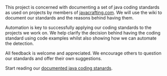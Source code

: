 This project is concerned with documenting a set of java coding standards as used on projects by members of <a href='http://www.javacrafting.com'>javacrafting.com</a>. We will use the wiki to document our standards and the reasons behind having them.

Automation is key to successfully applying our coding standards to the projects we work on. We help clarify the decision behind having the coding standard using code examples whilst also showing how we can automate the detection.

All feedback is welcome and appreciated. We encourage others to question our standards and offer their own suggestions.

Start reading our <a href='http://code.google.com/p/java-coding-standards/wiki/Introduction'>documented java coding stanards</a>.
